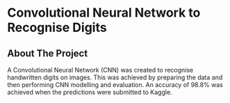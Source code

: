 # Convolutional Neural Network to Recognise Digits



## About The Project

A Convolutional Neural Network (CNN) was created to recognise handwritten digits on images. This was achieved by preparing the data and then performing CNN modelling and evaluation. An accuracy of 98.8% was achieved when the predictions were submitted to Kaggle. 

